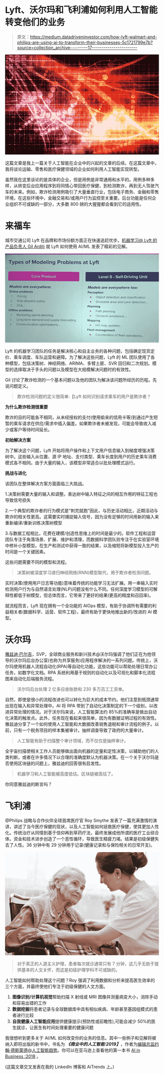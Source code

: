 # Lyft、沃尔玛和飞利浦如何利用人工智能转变他们的业务

> 原文：<https://medium.datadriveninvestor.com/how-lyft-walmart-and-philips-are-using-ai-to-transform-their-businesses-5c1721799e7b?source=collection_archive---------17----------------------->

![](img/957f7ea73ab70a55d2823533cc65d6ea.png)

这篇文章是我上一篇关于人工智能在企业中的兴起的文章的后续。在这篇文章中，我将谈论运输、零售和医疗保健领域的企业如何利用人工智能实现转型。

虽然我在这里谈论的是具体的企业，但是用例是非常通用和水平的。用例多种多样，从转变后台应用程序到将同情心带回医疗保健，到检测欺诈，再到无人驾驶汽车的未来。例如，欺诈检测用例吸引了大量垂直行业，包括电子商务、金融和零售环境，在这些环境中，金融交易和/或用户行为监控至关重要。后台功能是任何企业组织不可或缺的一部分，大多数 800 磅的大猩猩都会看到它的适用性。

# 来福车

城市交通公司 Lyft 在品牌和市场份额方面正在快速追赶优步。[机器学习@ Lyft 的产品负责人 Gil Arditi](https://www.linkedin.com/in/gilarditi/) 就 Lyft 如何使用 AI/ML 发表了精彩的见解。

![](img/c396bc0d6f0729bc1bdf1f646d013af2.png)

Lyft 的机器学习团队的任务是解决核心和自主业务的各种问题，包括确定现货定价、乘车调度、车队运营和避障。为了解决这些问题，Lyft 的 ML 团队使用了各种模型，包括决策树、神经网络、ARIMA、多臂土匪、SVR 回归和二次规划。模型的选择取决于手头的问题以及模型在大规模解决问题时的有效性。

Gil 讨论了欺诈检测的一个基本问题以及他的团队为解决该问题所经历的历程。先说问题定义。

> 欺诈检测问题的定义很简单:【Lyft 如何识别请求乘车的用户是欺诈者？

**为什么欺诈检测很重要**

欺诈的目的可能各不相同，从未经授权的支付(使用偷来的信用卡等)到通过产生短暂的乘车请求在供应/需求中插入偏差。如果欺诈者未被发现，可能会导致收入减少或客户等待时间延长。

**初始解决方案**

为了解决这个问题，Lyft 开始将用户操作和上下文用户信息输入到梯度增强决策树中。这些输入从位置、源 IP 地址、支付类型、乘车长度到用户的历史乘车消费模式各不相同。由于大量的输入，该模型非常适合以批处理模式运行。

**挑战与进化**

该团队在整体解决方案方面面临三大挑战。

1.决策树需要大量的输入和调整。表达树中输入特征之间的相互作用的特征工程也导致信号损失

2.一个典型的欺诈者的行为模式是“刺完就跑”因此，与历史活动相比，近期活动与欺诈的相关性更高。这需要实时捕捉输入信号，因为没有足够的时间用新的输入来重新编译/重新训练决策树模型

3.与数据工程相比，花费在建模/创造性思维上的时间是最少的。软件工程和运营团队专注于角落场景、扩展、维护和清理，而数据科学团队则专注于在实验室环境中修补小型模型。在生产和测试中获得一致的结果，以及缩短将新模型投入生产的时间是一个关键因素。

这些问题需要不同的模型和流程。

> 决策树被深度学习递归神经网络(RNN)模型取代，用于欺诈者检测问题。

实时决策(使用用户日志等功能)意味着传统的功能学习无法扩展。用一串输入实时检测用户行为与自然语言处理(NLP)问题没有什么不同。任何深度学习模型的可解释性都低于树模型，但总体而言，它带来了更好的结果(更高的精度和召回率)。

就流程而言，Lyft 现在拥有一个全功能的 AIOps 模型，有助于协调所有需要的利益相关者(数据科学、运营、软件工程)，最终有助于更快地推出新的/改进的 AI 模型。

# 沃尔玛

[雅兹迪·巴尔吉](https://www.linkedin.com/in/yazdi-bagli-57032a1/)，SVP，全球商业服务和新兴技术@沃尔玛强调了他们正在为他领导的沃尔玛后台办公室(也称为共享服务)应用程序解决的一系列问题。传统上，沃尔玛使用机器人流程自动化(RPA)等自动化功能，这些功能可以帮助处理日常办公任务，如数字化文档。RPA 系统利用基于规则的自动化以及可视化和脚本化流程图来自动化后端服务流程。

> 沃尔玛后台处理 2 亿多应收账款和 230 多万员工工资单。

自然，即使是很小的流程改进也可以转化为巨大的成本节约。他们注意到瓶颈通常出现在输入和异常处理中。AI 将 RPA 带到了自动化决策制定的下一个级别，以改进异常处理的情况。对于沃尔玛来说，人工智能算法约 85%的准确率是做出自动化决策的触发点。此外，任务现在看起来很简单，因为有数据证明过程的有效性。雅兹迪分享了一个如何使用人工智能和大数据改善销售退税和审计流程的例子。以前，只有一个税务项目的样本集被审计。抽样调查导致了政府的大量审计。

> 人工智能有助于扫描整个审计领域，而不仅仅是抽样审计。

全宇宙扫描使相关工作人员能够做出面向机器的定量和定性决策，以辅助他们的人类判断，或者在许多情况下以合理的准确度默认为机器决策。在一个关于沃尔玛是否使用区块链的问题上，雅兹迪的回答很有启发性。

> 机器学习和人工智能被高度低估。区块链被高估了。

你同意雅兹迪的断言吗？

# 飞利浦

@Philips 战略与合作伙伴全球首席医疗官 Roy Smythe 发表了一篇充满激情的演讲，讲述了当今医疗保健的现状，以及人工智能如何拯救医疗保健，使其更加人性化。传统治疗从同情到基于信仰再到草药疗法，最终发展成他所谓的医疗工业综合体。资金和技术进步创造了一个恶性循环，导致医生精疲力竭。结果是初级保健失去了人性。36 分钟中有 29 分钟用于记录(健康记录和与保险相关的日常开支)。

![](img/43553cc795296a833b0af013351f25d4.png)

> 对于真正的人道主义护理，患者每次就诊通常只有 7 分钟，这几乎无助于提供基本的人文关怀，而这是初级护理学科不可或缺的。

人工智能如何帮助处理这个问题？Roy 强调了利用数据和分析来提高医生效率的三个方面，并最终使他们专注于初级保健的人文方面。

1.  **图像识别/计算机视觉**帮助扫描 X 射线或 MRI 图像并测量病变大小，消除手动和容易出错的工作
2.  **数据挖掘**将患者记录与全球数据库中具有相似疾病、年龄甚至基因组模式的患者进行比较
3.  **自我健康人工智能应用**提供健康提示(预防性或前瞻性),可能会减少 50%的医生就诊，让医生有时间处理重要的健康问题

我很想听到更多关于 AI/ML 如何改变你的业务的信息。其中一些例子和见解将被纳入即将出版的新书中，书名为 ***《商业中的人工智能:2019】***，作者为[编辑总监约翰·德斯蒙德](https://aitrends.com/editorial/)@[人工智能趋势](https://aitrends.com/)。你可以在亚马逊上查看他的第一本书 [AI in Business :2018](https://www.amazon.com/AI-Business-compilation-incorporating-artificial/dp/1979249466) 。

(这篇文章交叉发表在我的 LinkedIn 博客和 AiTrends 上。)